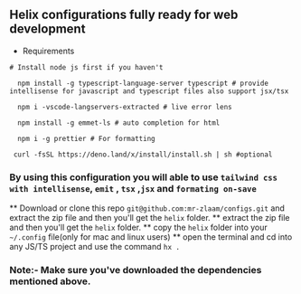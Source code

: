 ## Helix configurations fully ready for web development



- Requirements 
 

```
# Install node js first if you haven't

  npm install -g typescript-language-server typescript # provide intellisense for javascript and typescript files also support jsx/tsx

  npm i -vscode-langservers-extracted # live error lens

  npm install -g emmet-ls # auto completion for html

  npm i -g prettier # For formatting

 curl -fsSL https://deno.land/x/install/install.sh | sh #optional
```

### By using this configuration you will able to use `tailwind css with intellisense`, `emit` , `tsx` ,`jsx` and `formating on-save`

** Download or clone this repo `git@github.com:mr-zlaam/configs.git` and extract the zip file and then you'll get the `helix` folder.
** extract the zip file and then you'll get the `helix` folder.
** copy the `helix` folder into your `~/.config` file(only for mac and linux users)
** open the terminal and cd into  any JS/TS project and use the command `hx .`

### Note:- Make sure you've downloaded the dependencies mentioned above.
